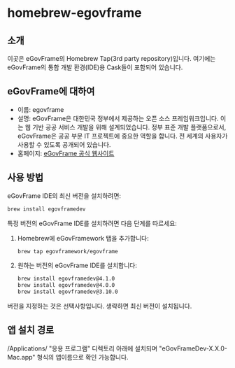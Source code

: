 # homebrew-egovframe

## 소개
이곳은 eGovFrame의 Homebrew Tap(3rd party repository)입니다. 여기에는 eGovFrame의 통합 개발 환경(IDE)용 Cask들이 포함되어 있습니다.

## eGovFrame에 대하여
- 이름: egovframe
- 설명: eGovFrame은 대한민국 정부에서 제공하는 오픈 소스 프레임워크입니다. 이는 웹 기반 공공 서비스 개발을 위해 설계되었습니다. 정부 표준 개발 플랫폼으로서, eGovFrame은 공공 부문 IT 프로젝트에 중요한 역할을 합니다. 전 세계의 사용자가 사용할 수 있도록 공개되어 있습니다.
- 홈페이지: [eGovFrame 공식 웹사이트](https://www.egovframe.go.kr/)

## 사용 방법

eGovFrame IDE의 최신 버전을 설치하려면:

```bash
brew install egovframedev
```

특정 버전의 eGovFrame IDE를 설치하려면 다음 단계를 따르세요:

1. Homebrew에 eGovFramework 탭을 추가합니다:
   ```bash
   brew tap egovframework/egovframe
   ```
2. 원하는 버전의 eGovFrame IDE를 설치합니다:
   ```bash
   brew install egovframedev@4.1.0
   brew install egovframedev@4.0.0
   brew install egovframedev@3.10.0
   ```

버전을 지정하는 것은 선택사항입니다. 생략하면 최신 버전이 설치됩니다.

## 앱 설치 경로
/Applications/ "응용 프로그램" 디렉토리 아래에 설치되며 "eGovFrameDev-X.X.0-Mac.app" 형식의 앱이름으로 확인 가능합니다.

